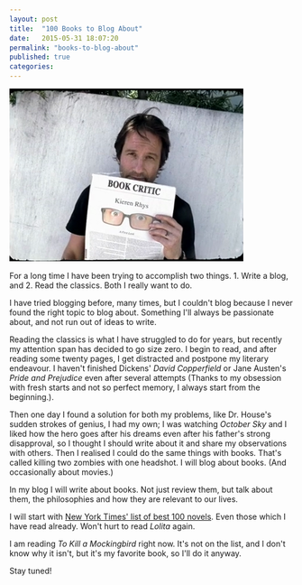 ```yaml
---
layout: post
title:  "100 Books to Blog About"
date:   2015-05-31 18:07:20
permalink: "books-to-blog-about"
published: true
categories: 
---
```


![Moody](../assets/books-to-blog-about.png)

For a long time I have been trying to accomplish two things. 1. Write a blog, and 2. Read the classics. Both I really want to do. 

I have tried blogging before, many times, but I couldn't blog because I never found the right topic to blog about. Something I'll always be passionate about, and not run out of ideas to write. 


Reading the classics is what I have struggled to do for years, but recently my attention span has decided to go size zero. I begin to read, and after reading some twenty pages, I get distracted and postpone my literary endeavour. I haven't finished Dickens' *David Copperfield* or Jane Austen's *Pride and Prejudice* even after several attempts (Thanks to my obsession with fresh starts and not so perfect memory, I always start from the beginning.).

Then one day I found a solution for both my problems, like Dr. House's sudden strokes of genius, I had my own; I was watching *October Sky* and I liked how the hero goes after his dreams even after his father's strong disapproval, so I thought I should write about it and share my observations with others. Then I realised I could do the same things with books. That's called killing two zombies with one headshot. I will blog about books. (And occasionally about movies.)

In my blog I will write about books. Not just review them, but talk about them, the philosophies and how they are relevant to our lives. 

I will start with [New York Times' list of best 100 novels](http://www.nytimes.com/library/books/072098best-novels-list.html). Even those which I have read already. Won't hurt to read *Lolita* again.  

I am reading *To Kill a Mockingbird* right now. It's not on the list, and I don't know why it isn't, but it's my favorite book, so I'll do it anyway. 

Stay tuned!
